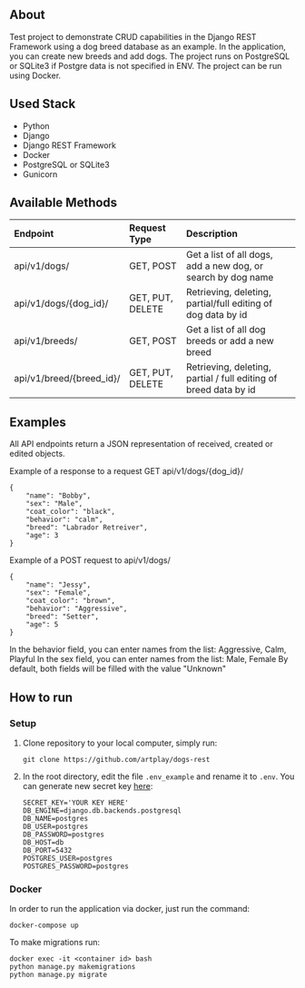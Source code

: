 ## About

Test project to demonstrate CRUD capabilities in the Django REST Framework using a dog breed database as an example. In
the application, you can create new breeds and add dogs. The project runs on PostgreSQL or SQLite3 if Postgre data is
not specified in ENV. The project can be run using Docker.

## Used Stack

- Python
- Django
- Django REST Framework
- Docker
- PostgreSQL or SQLite3
- Gunicorn

## Available Methods

| Endpoint | Request Type | Description |
| :--- | :--- | :--- | 
| api/v1/dogs/ | GET, POST  | Get a list of all dogs, add a new dog, or search by dog name |
| api/v1/dogs/{dog_id}/ | GET, PUT, DELETE  | Retrieving, deleting, partial/full editing of dog data by id |
| api/v1/breeds/ | GET, POST  | Get a list of all dog breeds or add a new breed |
| api/v1/breed/{breed_id}/ | GET, PUT, DELETE  | Retrieving, deleting, partial / full editing of breed data by id |

## Examples

All API endpoints return a JSON representation of received, created or edited objects.

Example of a response to a request GET api/v1/dogs/{dog_id}/

    {
        "name": "Bobby",
        "sex": "Male",
        "coat_color": "black",
        "behavior": "calm",
        "breed": "Labrador Retreiver",
        "age": 3
    }

Example of a POST request to api/v1/dogs/

    {
        "name": "Jessy",
        "sex": "Female",
        "coat_color": "brown",
        "behavior": "Aggressive",
        "breed": "Setter",
        "age": 5
    }

In the behavior field, you can enter names from the list: Aggressive, Calm, Playful In the sex field, you can enter
names from the list: Male, Female By default, both fields will be filled with the value "Unknown"

## How to run

### Setup

1. Clone repository to your local computer, simply run:
   ```
   git clone https://github.com/artplay/dogs-rest
   ```
2. In the root directory, edit the file `.env_example` and rename it to `.env`. You can generate new secret
   key [here](https://ya.ru):
    ```
    SECRET_KEY='YOUR KEY HERE'
    DB_ENGINE=django.db.backends.postgresql
    DB_NAME=postgres
    DB_USER=postgres
    DB_PASSWORD=postgres
    DB_HOST=db
    DB_PORT=5432
    POSTGRES_USER=postgres
    POSTGRES_PASSWORD=postgres
    ```

### Docker

In order to run the application via docker, just run the command:

```
docker-compose up
```

To make migrations run:

```
docker exec -it <container id> bash
python manage.py makemigrations
python manage.py migrate
```

    
    
    
    
    
